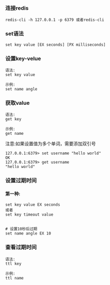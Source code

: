 ### 连接redis

```
redis-cli -h 127.0.0.1 -p 6379 或者redis-cli
```

### set语法

```
set key value [EX seconds] [PX milliseconds]
```

### 设置key-velue

```
语法:
set key value

示例:
set name angle
```

### 获取value

```
语法:
get key

示例:
get name
```

注意:如果设置值为多个单词，需要添加双引号

```
127.0.0.1:6379> set username "hello world"
OK
127.0.0.1:6379> get username
"hello world"
```

### 设置过期时间

#### 第一种:

```
set key value EX seconds
或者
set key timeout value


# 设置10秒后过期
set name angle EX 10
```

### 查看过期时间

```
语法:
ttl key

示例:
ttl name
```



